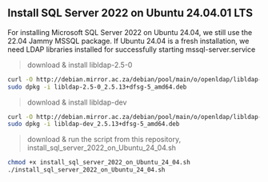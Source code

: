 ## Install SQL Server 2022 on Ubuntu 24.04.01 LTS
For installing Microsoft SQL Server 2022 on Ubuntu 24.04, we still use the 22.04 Jammy MSSQL package. 
If Ubuntu 24.04 is a fresh installation, we need LDAP libraries installed for successfully starting mssql-server.service

> download & install libldap-2.5-0
```bash
curl -O http://debian.mirror.ac.za/debian/pool/main/o/openldap/libldap-2.5-0_2.5.13+dfsg-5_amd64.deb
sudo dpkg -i libldap-2.5-0_2.5.13+dfsg-5_amd64.deb
```
> download & install libldap-dev
```bash
curl -O http://debian.mirror.ac.za/debian/pool/main/o/openldap/libldap-dev_2.5.13+dfsg-5_amd64.deb
sudo dpkg -i libldap-dev_2.5.13+dfsg-5_amd64.deb
```
> download & run the script from this repository, install_sql_server_2022_on_Ubuntu_24_04.sh
```bash
chmod +x install_sql_server_2022_on_Ubuntu_24_04.sh
./install_sql_server_2022_on_Ubuntu_24_04.sh
```

